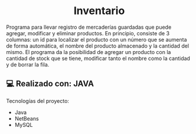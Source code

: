 <h1 align="center" id="title">Inventario</h1>

<p id="description">Programa para llevar registro de mercaderías guardadas que puede agregar, modificar y eliminar productos. En principio, consiste de 3 columnas: un id para localizar el producto con un número que se aumenta de forma automática, el nombre del producto almacenado y la cantidad del mismo. El programa da la posibilidad de agregar un producto con la cantidad de stock que se tiene, modificar tanto el nombre como la cantidad y de borrar la fila.</p>

  
  
<h2>💻 Realizado con: JAVA </h2>

Tecnologías del proyecto:

*   Java
*   NetBeans
*   MySQL
